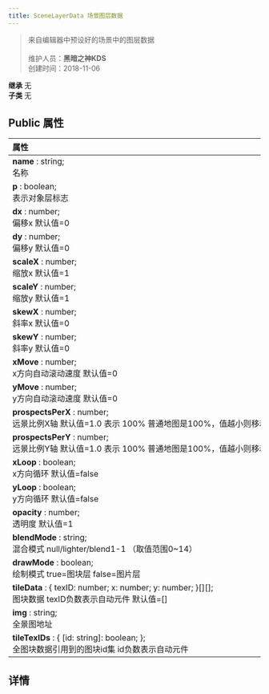 ```yaml
---
title: SceneLayerData 场景图层数据
---
```

>来自编辑器中预设好的场景中的图层数据<br><br>
>维护人员：**黑暗之神KDS**  
>创建时间：2018-11-06

**继承**  无<br>
**子类**  无<br>
## **Public 属性**
| <div style="width:1000px;text-align:left">属性</div>                                                                               |
| ---------------------------------------------------------------------------------------------------------------------------------- |
| **name** : string;<br>名称                                                                                                         |
| **p** : boolean;<br>表示对象层标志                                                                                                 |
| **dx** : number;<br>偏移x 默认值=0                                                                                                 |
| **dy** : number;<br>偏移y 默认值=0                                                                                                 |
| **scaleX** : number;<br>缩放x 默认值=1                                                                                             |
| **scaleY** : number;<br>缩放y 默认值=1                                                                                             |
| **skewX** : number;<br>斜率x 默认值=0                                                                                              |
| **skewY** : number;<br>斜率y 默认值=0                                                                                              |
| **xMove** : number;<br>x方向自动滚动速度 默认值=0                                                                                  |
| **yMove** : number;<br>y方向自动滚动速度 默认值=0                                                                                  |
| **prospectsPerX** : number;<br>远景比例X轴 默认值=1.0 表示 100% 普通地图是100%，值越小则移动越慢，多重远景一般通过更改此属性来制作 |
| **prospectsPerY** : number;<br>远景比例Y轴 默认值=1.0 表示 100% 普通地图是100%，值越小则移动越慢，多重远景一般通过更改此属性来制作 |
| **xLoop** : boolean;<br>x方向循环 默认值=false                                                                                     |
| **yLoop** : boolean;<br>y方向循环 默认值=false                                                                                     |
| **opacity** : number;<br>透明度 默认值=1                                                                                           |
| **blendMode** : string;<br>混合模式 null/lighter/blend1-1 （取值范围0~14）                                                         |
| **drawMode** : boolean;<br>绘制模式 true=图块层 false=图片层                                                                       |
| **tileData** : { texID: number; x: number; y: number; }[][];<br>图块数据 texID负数表示自动元件 默认值=[]                           |
| **img** : string;<br>全景图地址                                                                                                    |
| **tileTexIDs** : { [id: string]: boolean; };<br>全图块数据引用到的图块id集 id负数表示自动元件                                      |



## 详情






